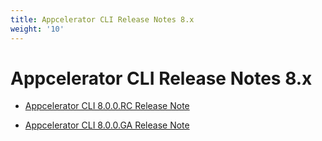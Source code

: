 ```yaml
---
title: Appcelerator CLI Release Notes 8.x
weight: '10'
---
```


# Appcelerator CLI Release Notes 8.x

* [Appcelerator CLI 8.0.0.RC Release Note](/guide/Appcelerator_CLI/Appcelerator_CLI_Release_Notes/Appcelerator_CLI_Release_Notes_8.x/Appcelerator_CLI_8.0.0.RC_Release_Note/)

* [Appcelerator CLI 8.0.0.GA Release Note](/guide/Appcelerator_CLI/Appcelerator_CLI_Release_Notes/Appcelerator_CLI_Release_Notes_8.x/Appcelerator_CLI_8.0.0.GA_Release_Note/)
